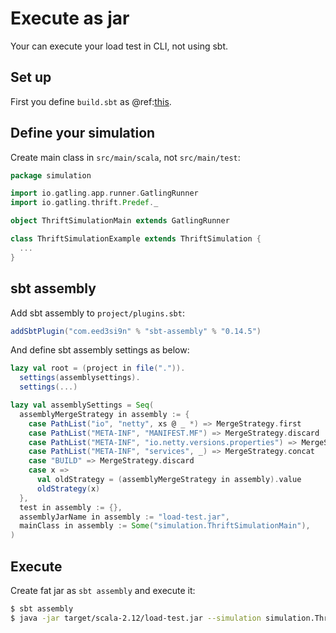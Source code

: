 # Execute as jar

Your can execute your load test in CLI, not using sbt.

## Set up

First you define `build.sbt` as @ref:[this](execute-as-sbt.md#set-up).

## Define your simulation

Create main class in `src/main/scala`, not `src/main/test`:

```scala
package simulation

import io.gatling.app.runner.GatlingRunner
import io.gatling.thrift.Predef._

object ThriftSimulationMain extends GatlingRunner

class ThriftSimulationExample extends ThriftSimulation {
  ...
}
```

## sbt assembly
Add sbt assembly to `project/plugins.sbt`:

```scala
addSbtPlugin("com.eed3si9n" % "sbt-assembly" % "0.14.5")
```

And define sbt assembly settings as below:

```scala
lazy val root = (project in file(".")).
  settings(assemblysettings).
  settings(...)

lazy val assemblySettings = Seq(
  assemblyMergeStrategy in assembly := {
    case PathList("io", "netty", xs @ _ *) => MergeStrategy.first
    case PathList("META-INF", "MANIFEST.MF") => MergeStrategy.discard
    case PathList("META-INF", "io.netty.versions.properties") => MergeStrategy.first
    case PathList("META-INF", "services", _) => MergeStrategy.concat
    case "BUILD" => MergeStrategy.discard
    case x =>
      val oldStrategy = (assemblyMergeStrategy in assembly).value
      oldStrategy(x)
  },
  test in assembly := {},
  assemblyJarName in assembly := "load-test.jar",
  mainClass in assembly := Some("simulation.ThriftSimulationMain"),
)
```

## Execute

Create fat jar as `sbt assembly` and execute it:

```bash
$ sbt assembly
$ java -jar target/scala-2.12/load-test.jar --simulation simulation.ThriftSimulationExample
```
